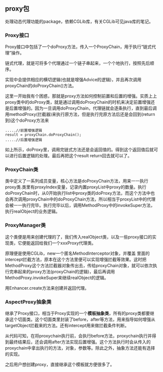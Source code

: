 ## proxy包

处理动态代理功能的package，依赖CGLib库，有关CGLib可见java库的笔记。

### Proxy接口

Proxy接口中包括了一个doProxy方法，传入一个ProxyChain，用于执行“链式代理”操作。

链式代理，就是可将多个代理通过一个链子串起来，一个个地执行，按照先后顺序。

实现中会提供相应的横切逻辑(也就是增强Advice的逻辑)，并且再次调用proxyChain的doProxyChain()方法。

这里一开始我有个困惑，那就是proxy方法如何控制前置和后置的增强。实质上上proxy类中的doProxy类，就是通过调用doProxyChain的时机来决定前置增强还是后置增强的。因为一旦调用doProxyChain，代理链就会逐条执行，直到最后调用methodProxy(拦截器)来执行原方法，但是执行完原方法后还是会回到(return到)这个doProxy方法来

```
.....//前置增强逻辑
result = proxyChain.doProxyChain();
.....//后置增强逻辑
```

如上所示，doProxy里，调用完链式方法还是会返回值的。得到这个返回值后就可以进行后置逻辑的处理。最后再把这个result return回去就可以了。


### ProxyChain类
类中定义了一系列成员变量，核心方法是doProxyChain方法，用来一一执行proxy类.类里有proxyIndex变量，记录内置proxyList中proxy的数量。执行doProxyChain时，从0开始执行list中proxy类的doProxy方法，而这个方法中也会再次调用proxyChain中的doProxyChain方法，所以相当于proxyList中的代理会被一一执行完毕。执行完毕以后，调用MethodProxy中的invokeSuper方法，执行realObject的业务逻辑。

### ProxyManager类
这个类便是用来创建代理的了，我们传入realObject类，以及一些proxy接口的实现类，它便能返回给我们一个xxxProxy代理类。

原理便是使用CGLib，new一个匿名MethodInterceptor对象，并覆盖
里面的intercept拦截方法，原本在这个方法里便可以实现增强拦截等效果。这时把MethodProxy这个方法拦截器对象传出去，传给proxyChain对象，就可以依次执行完串起来的proxy方法(proxyChain的逻辑)，最后再调用MethodProxy.invokeSuper来继续realObject的逻辑。

用Enhancer.create方法来创建并返回代理。

### AspectProxy抽象类
继承了Proxy接口，相当于Proxy实现的一个**模板抽象类**，所有的proxy类都要继承这个切面类。这个切面类里封装了before，after等方法，用来指导如何增强从targetObject拦截来的方法。还有intercept用来做拦截条件判断。

从代码可知，在将proxychain执行前，会执行before方法，proxychain执行并得到最终结果后，还会调用after方法实现后置增强。这个方法执行时会从传入的proxychain中拿出执行的方法，对象，参数等。除此之外，抽象方法还能有选择的实现。

之后用户想创建proxy，直接继承这个模板就方便很多了。
